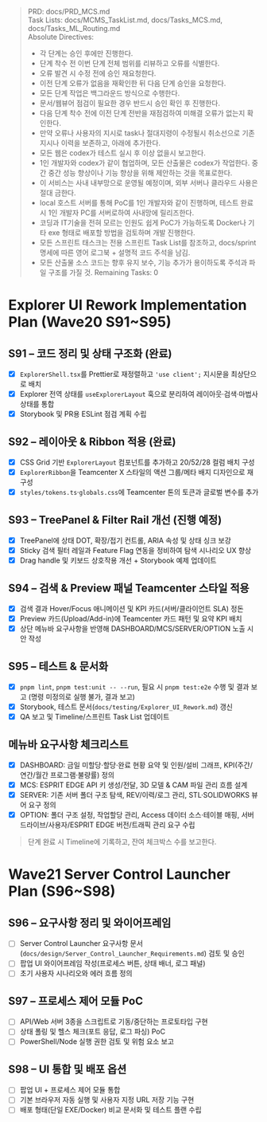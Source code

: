 > PRD: docs/PRD_MCS.md  
> Task Lists: docs/MCMS_TaskList.md, docs/Tasks_MCS.md, docs/Tasks_ML_Routing.md  
> Absolute Directives:
>
> - 각 단계는 승인 후에만 진행한다.
> - 단계 착수 전 이번 단계 전체 범위를 리뷰하고 오류를 식별한다.
> - 오류 발견 시 수정 전에 승인 재요청한다.
> - 이전 단계 오류가 없음을 재확인한 뒤 다음 단계 승인을 요청한다.
> - 모든 단계 작업은 백그라운드 방식으로 수행한다.
> - 문서/웹뷰어 점검이 필요한 경우 반드시 승인 확인 후 진행한다.
> - 다음 단계 착수 전에 이전 단계 전반을 재점검하여 미해결 오류가 없는지 확인한다.
> - 만약 오류나 사용자의 지시로 task나 절대지령이 수정될시 취소선으로 기존 지시나 이력을 보존하고, 아래에 추가한다.
> - 모든 웹은 codex가 테스트 실시 후 이상 없을시 보고한다.
> - 1인 개발자와 codex가 같이 협업하며, 모든 산출물은 codex가 작업한다. 중간 중간 성능 향상이나 기능 향상을 위해 제안하는 것을 목표로한다.
> - 이 서비스는 사내 내부망으로 운영될 예정이며, 외부 서버나 클라우드 사용은 절대 금한다.
> - local 호스트 서버를 통해 PoC를 1인 개발자와 같이 진행하며, 테스트 완료시 1인 개발자 PC를 서버로하여 사내망에 릴리즈한다.
> - 코딩과 IT기술을 전혀 모르는 인원도 쉽게 PoC가 가능하도록 Docker나 기타 exe 형태로 배포할 방법을 검토하며 개발 진행한다.
> - 모든 스프린트 태스크는 전용 스프린트 Task List를 참조하고, docs/sprint 명세에 따른 영어 로그북 + 설명적 코드 주석을 남김.
> - 모든 산출물 소스 코드는 향후 유지 보수, 기능 추가가 용이하도록 주석과 파일 구조를 가질 것.
>   Remaining Tasks: 0

# Explorer UI Rework Implementation Plan (Wave20 S91~S95)

## S91 – 코드 정리 및 상태 구조화 (완료)

- [x] `ExplorerShell.tsx`를 Prettier로 재정렬하고 `'use client';` 지시문을 최상단으로 배치
- [x] Explorer 전역 상태를 `useExplorerLayout` 훅으로 분리하여 레이아웃·검색·마법사 상태를 통합
- [x] Storybook 및 PR용 ESLint 점검 계획 수립

## S92 – 레이아웃 & Ribbon 적용 (완료)

- [x] CSS Grid 기반 `ExplorerLayout` 컴포넌트를 추가하고 20/52/28 컬럼 배치 구성
- [x] `ExplorerRibbon`을 Teamcenter X 스타일의 액션 그룹/메타 배지 디자인으로 재구성
- [x] `styles/tokens.ts`·`globals.css`에 Teamcenter 톤의 토큰과 글로벌 변수를 추가

## S93 – TreePanel & Filter Rail 개선 (진행 예정)

- [x] TreePanel에 상태 DOT, 확장/접기 컨트롤, ARIA 속성 및 상태 싱크 보강
- [x] Sticky 검색 필터 레일과 Feature Flag 연동을 정비하여 탐색 시나리오 UX 향상
- [x] Drag handle 및 키보드 상호작용 개선 + Storybook 예제 업데이트

## S94 – 검색 & Preview 패널 Teamcenter 스타일 적용

- [x] 검색 결과 Hover/Focus 애니메이션 및 KPI 카드(서버/클라이언트 SLA) 정돈
- [x] Preview 카드(Upload/Add-in)에 Teamcenter 카드 패턴 및 요약 KPI 배치
- [x] 상단 메뉴바 요구사항을 반영해 DASHBOARD/MCS/SERVER/OPTION 노출 시안 작성

## S95 – 테스트 & 문서화

- [x] `pnpm lint`, `pnpm test:unit -- --run`, 필요 시 `pnpm test:e2e` 수행 및 결과 보고 (명령 미정의로 실행 불가, 결과 보고)
- [x] Storybook, 테스트 문서(`docs/testing/Explorer_UI_Rework.md`) 갱신
- [x] QA 보고 및 Timeline/스프린트 Task List 업데이트

## 메뉴바 요구사항 체크리스트

- [x] DASHBOARD: 금일 미할당·할당·완료 현황 요약 및 인원/설비 그래프, KPI(주간/연간/월간 프로그램·불량률) 정의
- [x] MCS: ESPRIT EDGE API 키 생성/전달, 3D 모델 & CAM 파일 관리 흐름 설계
- [x] SERVER: 기존 서버 폴더 구조 탐색, REV/이력/로그 관리, STL·SOLIDWORKS 뷰어 요구 정의
- [x] OPTION: 폴더 구조 설정, 작업할당 관리, Access 데이터 소스·테이블 매핑, 서버 드라이브/사용자/ESPRIT EDGE 버전/트래픽 관리 요구 수립

> 단계 완료 시 Timeline에 기록하고, 잔여 체크박스 수를 보고한다.

# Wave21 Server Control Launcher Plan (S96~S98)

## S96 – 요구사항 정리 및 와이어프레임
- [ ] Server Control Launcher 요구사항 문서(`docs/design/Server_Control_Launcher_Requirements.md`) 검토 및 승인
- [ ] 팝업 UI 와이어프레임 작성(프로세스 버튼, 상태 배너, 로그 패널)
- [ ] 초기 사용자 시나리오와 에러 흐름 정의

## S97 – 프로세스 제어 모듈 PoC
- [ ] API/Web 서버 3종을 스크립트로 기동/중단하는 프로토타입 구현
- [ ] 상태 폴링 및 헬스 체크(포트 응답, 로그 파싱) PoC
- [ ] PowerShell/Node 실행 권한 검토 및 위험 요소 보고

## S98 – UI 통합 및 배포 옵션
- [ ] 팝업 UI + 프로세스 제어 모듈 통합
- [ ] 기본 브라우저 자동 실행 및 사용자 지정 URL 저장 기능 구현
- [ ] 배포 형태(단일 EXE/Docker) 비교 문서화 및 테스트 플랜 수립
